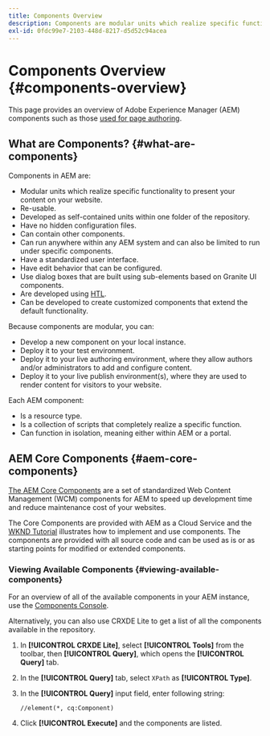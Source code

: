 ```yaml
---
title: Components Overview
description: Components are modular units which realize specific functionality to present your content on your website
exl-id: 0fdc99e7-2103-448d-8217-d5d52c94acea
---
```

# Components Overview {#components-overview}

This page provides an overview of Adobe Experience Manager (AEM) components such as those [used for page authoring](/help/sites-cloud/authoring/fundamentals/components.md).

## What are Components? {#what-are-components}

Components in AEM are:

* Modular units which realize specific functionality to present your content on your website.
* Re-usable.
* Developed as self-contained units within one folder of the repository.
* Have no hidden configuration files.
* Can contain other components.
* Can run anywhere within any AEM system and can also be limited to run under specific components.
* Have a standardized user interface.
* Have edit behavior that can be configured.
* Use dialog boxes that are built using sub-elements based on Granite UI components.
* Are developed using [HTL](https://experienceleague.adobe.com/docs/experience-manager-htl/using/overview.html).
* Can be developed to create customized components that extend the default functionality.

Because components are modular, you can:

* Develop a new component on your local instance.
* Deploy it to your test environment.
* Deploy it to your live authoring environment, where they allow authors and/or administrators to add and configure content.
* Deploy it to your live publish environment(s), where they are used to render content for visitors to your website.

Each AEM component:

* Is a resource type.
* Is a collection of scripts that completely realize a specific function.
* Can function in isolation, meaning either within AEM or a portal.

## AEM Core Components {#aem-core-components}

[The AEM Core Components](https://experienceleague.adobe.com/docs/experience-manager-core-components/using/introduction.html) are a set of standardized Web Content Management (WCM) components for AEM to speed up development time and reduce maintenance cost of your websites.

The Core Components are provided with AEM as a Cloud Service and the [WKND Tutorial](/help/implementing/developing/introduction/develop-wknd-tutorial.md) illustrates how to implement and use components. The components are provided with all source code and can be used as is or as starting points for modified or extended components.

### Viewing Available Components {#viewing-available-components}

For an overview of all of the available components in your AEM instance, use the [Components Console](/help/sites-cloud/authoring/features/components-console.md).

Alternatively, you can also use CRXDE Lite to get a list of all the components available in the repository.

1. In **[!UICONTROL CRXDE Lite]**, select **[!UICONTROL Tools]** from the toolbar, then **[!UICONTROL Query]**, which opens the **[!UICONTROL Query]** tab.

1. In the **[!UICONTROL Query]** tab, select `XPath` as **[!UICONTROL Type]**.

1. In the **[!UICONTROL Query]** input field, enter following string:

   `//element(*, cq:Component)`

1. Click **[!UICONTROL Execute]** and the components are listed.
